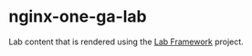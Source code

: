 # nginx-one-ga-lab

Lab content that is rendered using the [Lab Framework](https://github.com/codygreen/lab-framework-demo) project.
